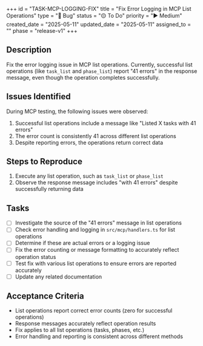 +++
id = "TASK-MCP-LOGGING-FIX"
title = "Fix Error Logging in MCP List Operations"
type = "🐞 Bug"
status = "🟡 To Do"
priority = "▶️ Medium"
created_date = "2025-05-11"
updated_date = "2025-05-11"
assigned_to = ""
phase = "release-v1"
+++

## Description

Fix the error logging issue in MCP list operations. Currently, successful list operations (like `task_list` and `phase_list`) report "41 errors" in the response message, even though the operation completes successfully.

## Issues Identified

During MCP testing, the following issues were observed:

1. Successful list operations include a message like "Listed X tasks with 41 errors"
2. The error count is consistently 41 across different list operations
3. Despite reporting errors, the operations return correct data

## Steps to Reproduce

1. Execute any list operation, such as `task_list` or `phase_list`
2. Observe the response message includes "with 41 errors" despite successfully returning data

## Tasks

- [ ] Investigate the source of the "41 errors" message in list operations
- [ ] Check error handling and logging in `src/mcp/handlers.ts` for list operations
- [ ] Determine if these are actual errors or a logging issue
- [ ] Fix the error counting or message formatting to accurately reflect operation status
- [ ] Test fix with various list operations to ensure errors are reported accurately
- [ ] Update any related documentation

## Acceptance Criteria

- List operations report correct error counts (zero for successful operations)
- Response messages accurately reflect operation results
- Fix applies to all list operations (tasks, phases, etc.)
- Error handling and reporting is consistent across different methods
